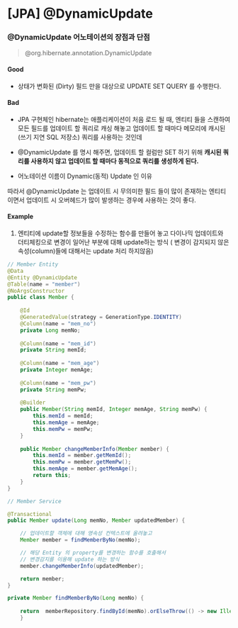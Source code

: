 # [JPA] @DynamicUpdate

### @DynamicUpdate 어노테이션의 장점과 단점

> @org.hibernate.annotation.DynamicUpdate

#### Good

* 상태가 변화된 (Dirty) 필드 만을 대상으로 UPDATE SET QUERY 를 수행한다.

#### Bad

* JPA 구현체인 hibernate는 애플리케이션이 처음 로드 될 때, 엔티티 들을 스캔하여 모든 필드를 업데이트 할 쿼리로 캐싱 해놓고 업데이트 할 때마다 메모리에 캐시된(쓰기 지연 SQL 저장소) 쿼리를 사용하는 것인데

* @DynamicUpdate 를 명시 해주면, 업데이트 할 컬럼만 SET 하기 위해 **캐시된 쿼리를 사용하지 않고 업데이트 할 때마다 동적으로 쿼리를 생성하게 된다.**

* 어노테이션 이름이 Dynamic(동적) Update 인 이유

  

따라서 @DynamicUpdate 는 업데이트 시 무의미한 필드 들이 많이 존재하는 엔티티 이면서 업데이트 시 오버헤드가 많이 발생하는 경우에 사용하는 것이 좋다.



#### Example

1.  엔티티에 update할 정보들을 수정하는 함수를 만들어 놓고 다이나믹 업데이트와 더티체킹으로 변경이 일어난 부분에 대해 update하는 방식 ( 변경이 감지되지 않은 속성(column)들에 대해서는 update 처리 하지않음)



```java
// Member Entity
@Data
@Entity @DynamicUpdate
@Table(name = "member")
@NoArgsConstructor
public class Member {
	
	@Id
	@GeneratedValue(strategy = GenerationType.IDENTITY)
	@Column(name = "mem_no")
	private Long memNo;
	
	@Column(name = "mem_id")
	private String memId;
	
	@Column(name = "mem_age")
	private Integer memAge;
	
	@Column(name = "mem_pw")
	private String memPw;
	
	@Builder
	public Member(String memId, Integer memAge, String memPw) {
		this.memId = memId;
		this.memAge = memAge;
		this.memPw = memPw;
	}
	
	public Member changeMemberInfo(Member member) {
		this.memId = member.getMemId();
		this.memPw = member.getMemPw();
		this.memAge = member.getMemAge();
		return this;
	}
}
```



```java
// Member Service

@Transactional
public Member update(Long memNo, Member updatedMember) {

    // 업데이트할 객체에 대해 영속성 컨텍스트에 올려놓고
    Member member = findMemberByNo(memNo);

    // 해당 Entity 의 property를 변경하는 함수를 호출해서
    // 변경감지를 이용해 update 하는 방식
    member.changeMemberInfo(updatedMember);

    return member;
}

private Member findMemberByNo(Long memNo) {
		
    return	memberRepository.findById(memNo).orElseThrow(() -> new IllegalArgumentException("user" + memNo + " 가 존재하지 않음."));
	}
```





